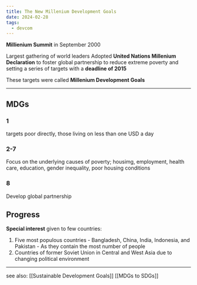 ```yaml
---
title: The New Millenium Development Goals
date: 2024-02-28
tags:
  - devcom
---
```

**Millienium Summit** in September 2000

Largest gathering of world leaders 
Adopted **United Nations Millenium Declaration** to foster global partnership to reduce extreme poverty and setting a series of targets with a **deadline of 2015**

These targets were called **Millenium Development Goals**

---

## MDGs
### 1
targets poor directly, those living on less than one USD a day
### 2-7 
Focus on the underlying causes of poverty; housimg, employment, health care, education, gender inequality, poor housing conditions
### 8
Develop global partnership

## Progress
**Special interest** given to few countries:
1) Five most populous countries - Bangladesh, China, India, Indonesia, and Pakistan - As they contain the most number of people
2) Countries of former Soviet Union in Central and West Asia due to changing political environment



---
see also:
[[Sustainable Development Goals]]
[[MDGs to SDGs]]